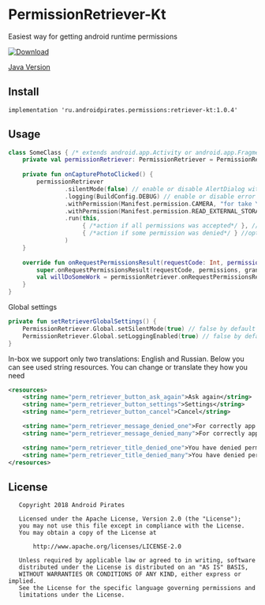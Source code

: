 # PermissionRetriever-Kt

Easiest way for getting android runtime permissions

[ ![Download](https://api.bintray.com/packages/androidpirates/maven/retriever-kt/images/download.svg) ](https://bintray.com/androidpirates/maven/retriever-kt/_latestVersion)

[Java Version](https://github.com/AndroidPirates/PermissionRetriever)

Install
------- 

```groove
implementation 'ru.androidpirates.permissions:retriever-kt:1.0.4'
```

Usage
-----

```kotlin
class SomeClass { /* extends android.app.Activity or android.app.Fragment or android.support.v4.app.Fragment*/
    private val permissionRetriever: PermissionRetriever = PermissionRetriever()
        
    private fun onCapturePhotoClicked() {
        permissionRetriever
                .silentMode(false) // enable or disable AlertDialog with explanations after deny
                .logging(BuildConfig.DEBUG) // enable or disable error logging
                .withPermission(Manifest.permission.CAMERA, "for take Your beautiful face" /* it's optional explanation */)
                .withPermission(Manifest.permission.READ_EXTERNAL_STORAGE)
                .run(this, 
                     { /*action if all permissions was accepted*/ }, //optional part
                     { /*action if some permission was denied*/ } //optional part
                )
    }
    
    override fun onRequestPermissionsResult(requestCode: Int, permissions: Array<String>, grantResults: IntArray) {
        super.onRequestPermissionsResult(requestCode, permissions, grantResults)
        val willDoSomeWork = permissionRetriever.onRequestPermissionsResult(requestCode)
    }
}
```

Global settings
```kotlin
private fun setRetrieverGlobalSettings() {
    PermissionRetriever.Global.setSilentMode(true) // false by default
    PermissionRetriever.Global.setLoggingEnabled(true) // false by default
}
```

In-box we support only two translations: English and Russian. Below you can see used string resources. You can change or translate they how you need
```xml
<resources>
    <string name="perm_retriever_button_ask_again">Ask again</string>
    <string name="perm_retriever_button_settings">Settings</string>
    <string name="perm_retriever_button_cancel">Cancel</string>

    <string name="perm_retriever_message_denied_one">For correctly app working we need to you grant this permission:\n</string>
    <string name="perm_retriever_message_denied_many">For correctly app working we need to you grant this permissions list:\n</string>

    <string name="perm_retriever_title_denied_one">You have denied permission</string>
    <string name="perm_retriever_title_denied_many">You have denied permissions</string>
</resources>
```

License
-------

       Copyright 2018 Android Pirates

       Licensed under the Apache License, Version 2.0 (the "License");
       you may not use this file except in compliance with the License.
       You may obtain a copy of the License at

           http://www.apache.org/licenses/LICENSE-2.0

       Unless required by applicable law or agreed to in writing, software
       distributed under the License is distributed on an "AS IS" BASIS,
       WITHOUT WARRANTIES OR CONDITIONS OF ANY KIND, either express or implied.
       See the License for the specific language governing permissions and
       limitations under the License.
